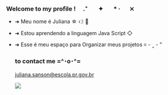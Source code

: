 ### Welcome to my profile ! ⠀ .⁺⠀⠀ ✦⠀⠀ * ‧⠀⠀⨯⠀


- ➜  Meu nome é Juliana ☆ ‹𝟹 🐝
- ➜  Estou aprendendo a linguagem Java Script ◇
- ➜  Esse é meu espaço para Organizar meus projetos ⌗ - ‸ - "


  ### to contact me =^･o･^=

  juliana.sanson@escola.pr.gov.br

  
  ![](https://media.tenor.com/fS_143fv5nYAAAAC/spirited-away.gif)
